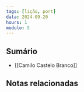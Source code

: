 ```yaml
---
tags: [lição, port]
data: 2024-09-20
hours: 1
modulo: 5
---
```


## Sumário
- [[Camilo Castelo Branco]]

## Notas relacionadas

